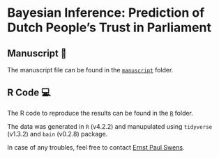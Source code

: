 # Bayesian Inference: Prediction of Dutch People’s Trust in Parliament

## Manuscript :notebook:
The manuscript file can be found in the [`manuscript`](/manuscript/) folder.

## R Code :computer:
The R code to reproduce the results can be found in the [`R`](/R/) folder.

The data was generated in `R` (v4.2.2) and manupulated using `tidyverse` (v1.3.2) and `bain` (v0.2.8) package. 

In case of any troubles, feel free to contact [Ernst Paul Swens](mailto:epswens@gmail.com).

